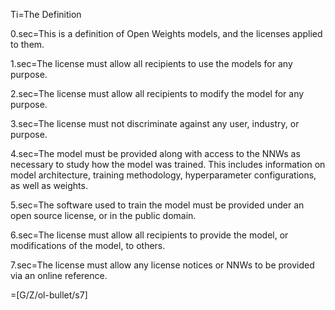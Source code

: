 
Ti=The Definition


0.sec=This is a definition of Open Weights models, and the licenses applied to them.

1.sec=The license must allow all recipients to use the models for any purpose.

2.sec=The license must allow all recipients to modify the model for any purpose. 

3.sec=The license must not discriminate against any user, industry, or purpose.

4.sec=The model must be provided along with access to the NNWs as necessary to study how the model was trained. This includes information on model architecture, training methodology, hyperparameter configurations, as well as weights.

5.sec=The software used to train the model must be provided under an open source license, or in the public domain.

6.sec=The license must allow all recipients to provide the model, or modifications of the model, to others.

7.sec=The license must allow any license notices or NNWs to be provided via an online reference.

=[G/Z/ol-bullet/s7]